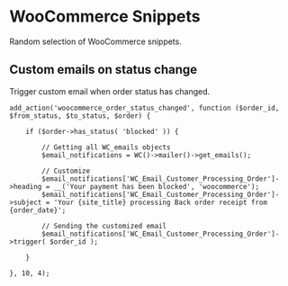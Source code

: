 # WooCommerce Snippets

Random selection of WooCommerce snippets.

## Custom emails on status change

Trigger custom email when order status has changed.

```
add_action('woocommerce_order_status_changed', function ($order_id, $from_status, $to_status, $order) {

    if ($order->has_status( 'blocked' )) {

        // Getting all WC_emails objects
        $email_notifications = WC()->mailer()->get_emails();

        // Customize
        $email_notifications['WC_Email_Customer_Processing_Order']->heading = __('Your payment has been blocked', 'woocommerce');
        $email_notifications['WC_Email_Customer_Processing_Order']->subject = 'Your {site_title} processing Back order receipt from {order_date}';

        // Sending the customized email
        $email_notifications['WC_Email_Customer_Processing_Order']->trigger( $order_id );

    }

}, 10, 4);
```
